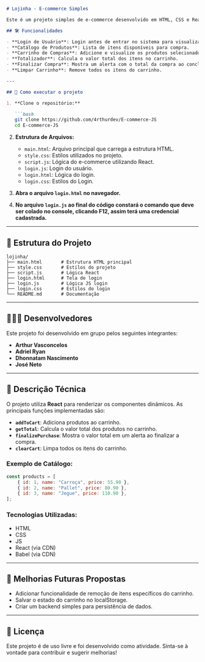 ```markdown
# Lojinha - E-commerce Simples

Este é um projeto simples de e-commerce desenvolvido em HTML, CSS e React. 

## 🛠️ Funcionalidades

- **Login de Usuário**: Login antes de entrar no sistema para visualizar a loja.
- **Catálogo de Produtos**: Lista de itens disponíveis para compra.
- **Carrinho de Compras**: Adicione e visualize os produtos selecionados.
- **Totalizador**: Calcula o valor total dos itens no carrinho.
- **Finalizar Compra**: Mostra um alerta com o total da compra ao concluir.
- **Limpar Carrinho**: Remove todos os itens do carrinho.

---

## 🚀 Como executar o projeto

1. **Clone o repositório:**

   ```bash
   git clone https://github.com/4rthurdev/E-commerce-JS
   cd E-commerce-JS
   ```

2. **Estrutura de Arquivos:**
   - `main.html`: Arquivo principal que carrega a estrutura HTML.
   - `style.css`: Estilos utilizados no projeto.
   - `script.js`: Lógica do e-commerce utilizando React.
   - `login.js`: Login do usuário.
   - `login.html`: Lógica do login.
   - `login.css`: Estilos do Login.

3. **Abra o arquivo `login.html` no navegador.**

4. **No arquivo `login.js` ao final do código constará o comando que deve ser colado no console, clicando F12, assim terá uma credencial cadastrada.**
---

## 📂 Estrutura do Projeto

```
lojinha/
├── main.html       # Estrutura HTML principal
├── style.css       # Estilos do projeto
├── script.js       # Lógica React
├── login.html      # Tela de login
├── login.js        # Lógica JS login
├── login.css       # Estilos do login
└── README.md       # Documentação
```

---

## 🧑‍🤝‍🧑 Desenvolvedores

Este projeto foi desenvolvido em grupo pelos seguintes integrantes:

- **Arthur Vasconcelos**
- **Adriel Ryan**
- **Dhonnatam Nascimento**
- **José Neto**

---

## 📝 Descrição Técnica

O projeto utiliza **React** para renderizar os componentes dinâmicos. As principais funções implementadas são:

- **`addToCart`**: Adiciona produtos ao carrinho.
- **`getTotal`**: Calcula o valor total dos produtos no carrinho.
- **`finalizePurchase`**: Mostra o valor total em um alerta ao finalizar a compra.
- **`clearCart`**: Limpa todos os itens do carrinho.

### Exemplo de Catálogo:
```javascript
const products = [
    { id: 1, name: "Carroça", price: 55.90 },
    { id: 2, name: "Pallet", price: 80.90 },
    { id: 3, name: "Jegue", price: 110.90 },
];
```

### Tecnologias Utilizadas:
- HTML
- CSS
- JS
- React (via CDN)
- Babel (via CDN)

---

## 🌟 Melhorias Futuras Propostas

- Adicionar funcionalidade de remoção de itens específicos do carrinho.
- Salvar o estado do carrinho no localStorage.
- Criar um backend simples para persistência de dados.

---

## 📜 Licença

Este projeto é de uso livre e foi desenvolvido como atividade. Sinta-se à vontade para contribuir e sugerir melhorias!
``` 
